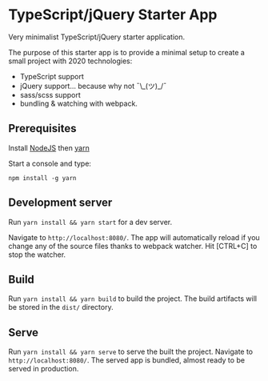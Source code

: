 # TypeScript/jQuery Starter App

Very minimalist TypeScript/jQuery starter application.

The purpose of this starter app is to provide a minimal setup to create a small project with 2020 technologies:
 - TypeScript support
 - jQuery support... because why not ¯\\\_(ツ)\_/¯
 - sass/scss support
 - bundling & watching with webpack.
 
## Prerequisites

Install [NodeJS](https://nodejs.org) then [yarn](https://yarnpkg.com)

Start a console and type:
``` 
npm install -g yarn
``` 

## Development server

Run `yarn install && yarn start` for a dev server. 

Navigate to `http://localhost:8080/`. 
The app will automatically reload if you change any of the source files thanks to webpack watcher. Hit [CTRL+C] to stop the watcher.
## Build

Run `yarn install && yarn build` to build the project. 
The build artifacts will be stored in the `dist/` directory.

## Serve

Run `yarn install && yarn serve` to serve the built the project. 
Navigate to `http://localhost:8080/`. 
The served app is bundled, almost ready to be served in production.
